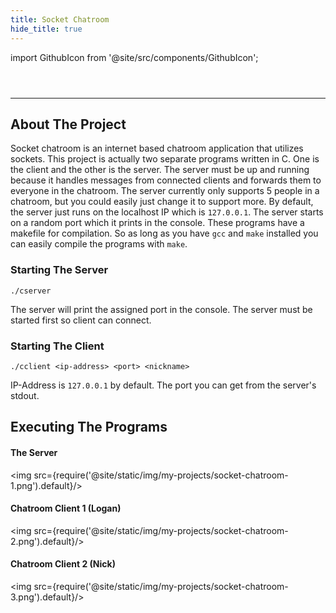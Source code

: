 ```yaml
---
title: Socket Chatroom
hide_title: true
---
```


import GithubIcon from '@site/src/components/GithubIcon';

<header>
    <GithubIcon title="Socket Chatroom" link="https://github.com/Logon27/Socket-Chatroom"/>
</header>

---

## About The Project

Socket chatroom is an internet based chatroom application that utilizes sockets. This project is actually two separate programs written in C. One is the client and the other is the server. The server must be up and running because it handles messages from connected clients and forwards them to everyone in the chatroom. The server currently only supports 5 people in a chatroom, but you could easily just change it to support more. By default, the server just runs on the localhost IP which is `127.0.0.1`. The server starts on a random port which it prints in the console. These programs have a makefile for compilation. So as long as you have `gcc` and `make` installed you can easily compile the programs with `make`.

### Starting The Server

```
./cserver
```  
The server will print the assigned port in the console. The server must be started first so client can connect.


### Starting The Client

```
./cclient <ip-address> <port> <nickname>
```
IP-Address is `127.0.0.1` by default. The port you can get from the server's stdout.

## Executing The Programs

#### The Server
<img src={require('@site/static/img/my-projects/socket-chatroom-1.png').default}/>

#### Chatroom Client 1 (Logan)
<img src={require('@site/static/img/my-projects/socket-chatroom-2.png').default}/>

#### Chatroom Client 2 (Nick)
<img src={require('@site/static/img/my-projects/socket-chatroom-3.png').default}/>